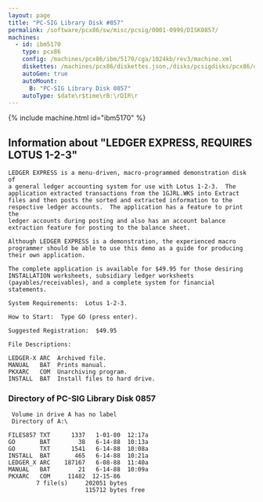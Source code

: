 ```yaml
---
layout: page
title: "PC-SIG Library Disk #857"
permalink: /software/pcx86/sw/misc/pcsig/0001-0999/DISK0857/
machines:
  - id: ibm5170
    type: pcx86
    config: /machines/pcx86/ibm/5170/cga/1024kb/rev3/machine.xml
    diskettes: /machines/pcx86/diskettes.json,/disks/pcsigdisks/pcx86/diskettes.json
    autoGen: true
    autoMount:
      B: "PC-SIG Library Disk 0857"
    autoType: $date\r$time\rB:\rDIR\r
---
```


{% include machine.html id="ibm5170" %}

## Information about "LEDGER EXPRESS, REQUIRES LOTUS 1-2-3"

    LEDGER EXPRESS is a menu-driven, macro-programmed demonstration disk of
    a general ledger accounting system for use with Lotus 1-2-3.  The
    application extracted transactions from the 1GJRL.WKS into Extract
    files and then posts the sorted and extracted information to the
    respective ledger accounts.  The application has a feature to print the
    ledger accounts during posting and also has an account balance
    extraction feature for posting to the balance sheet.
    
    Although LEDGER EXPRESS is a demonstration, the experienced macro
    programmer should be able to use this demo as a guide for producing
    their own application.
    
    The complete application is available for $49.95 for those desiring
    INSTALLATION worksheets, subsidiary ledger worksheets
    (payables/receivables), and a complete system for financial statements.
    
    System Requirements:  Lotus 1-2-3.
    
    How to Start:  Type GO (press enter).
    
    Suggested Registration:  $49.95
    
    File Descriptions:
    
    LEDGER-X ARC  Archived file.
    MANUAL   BAT  Prints manual.
    PKXARC   COM  Unarchiving program.
    INSTALL  BAT  Install files to hard drive.

### Directory of PC-SIG Library Disk 0857

     Volume in drive A has no label
     Directory of A:\

    FILES857 TXT      1337   1-01-80  12:17a
    GO       BAT        38   6-14-88  10:13a
    GO       TXT      1541   6-14-88  10:08a
    INSTALL  BAT       465   6-14-88  10:21a
    LEDGER_X ARC    187167   6-08-88  11:40a
    MANUAL   BAT        21   6-14-88  10:09a
    PKXARC   COM     11482  12-15-86
            7 file(s)     202051 bytes
                          115712 bytes free
